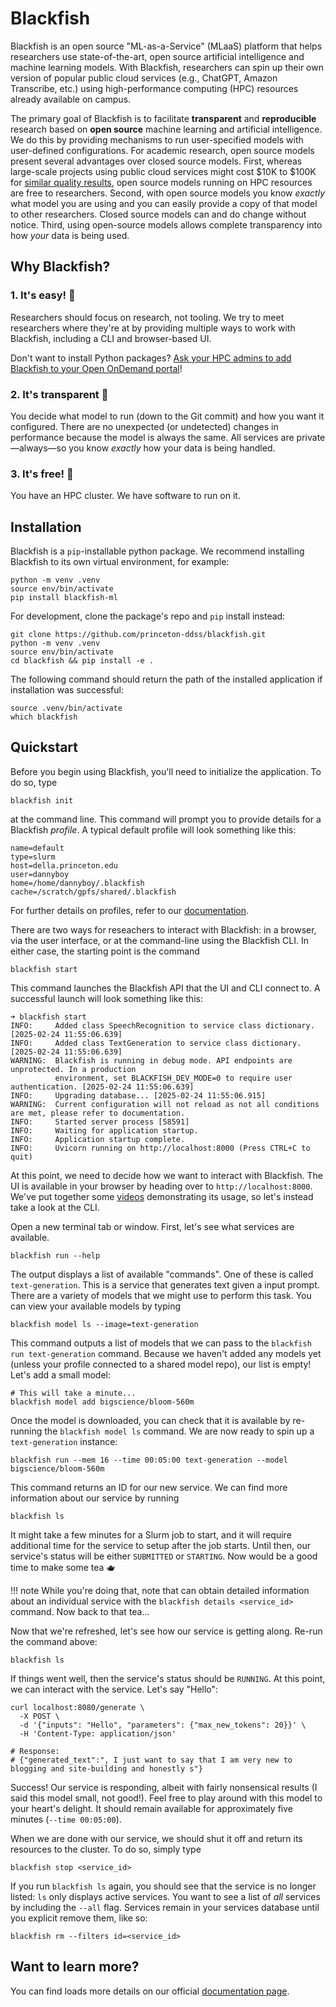 # Blackfish
Blackfish is an open source "ML-as-a-Service" (MLaaS) platform that helps researchers use state-of-the-art, open source artificial intelligence and machine learning models. With Blackfish, researchers can spin up their own version of popular public cloud services (e.g., ChatGPT, Amazon Transcribe, etc.) using high-performance computing (HPC) resources already available on campus.

The primary goal of Blackfish is to facilitate **transparent** and **reproducible** research based on **open source** machine learning and artificial intelligence. We do this by providing mechanisms to run user-specified models with user-defined configurations. For academic research, open source models present several advantages over closed source models. First, whereas large-scale projects using public cloud services might cost $10K to $100K for [similar quality results](https://www.frontiersin.org/journals/big-data/articles/10.3389/fdata.2023.1210559/full), open source models running on HPC resources are free to researchers. Second, with open source models you know *exactly* what model you are using and you can easily provide a copy of that model to other researchers. Closed source models can and do change without notice. Third, using open-source models allows complete transparency into how *your* data is being used.

## Why Blackfish?

### 1. It's easy! 🌈
Researchers should focus on research, not tooling. We try to meet researchers where they're at by providing multiple ways to work with Blackfish, including a CLI and browser-based UI.

Don't want to install Python packages? [Ask your HPC admins to add Blackfish to your Open OnDemand portal](https://github.com/princeton-ddss/blackfish-ondemand)!

### 2. It's transparent 🧐
You decide what model to run (down to the Git commit) and how you want it configured. There are no unexpected (or undetected) changes in performance because the model is always the same. All services are private—always—so you know *exactly* how your data is being handled.

### 3. It's free! 💸
You have an HPC cluster. We have software to run on it.

## Installation
Blackfish is a `pip`-installable python package. We recommend installing Blackfish to its own virtual environment, for example:
```shell
python -m venv .venv
source env/bin/activate
pip install blackfish-ml
```

For development, clone the package's repo and `pip` install instead:
```shell
git clone https://github.com/princeton-ddss/blackfish.git
python -m venv .venv
source env/bin/activate
cd blackfish && pip install -e .
```

The following command should return the path of the installed application if installation was successful:
```shell
source .venv/bin/activate
which blackfish
```

## Quickstart
Before you begin using Blackfish, you'll need to initialize the application. To do so, type
```shell
blackfish init
```
at the command line. This command will prompt you to provide details for a Blackfish *profile*. A typical default profile will look something like this:
```shell
name=default
type=slurm
host=della.princeton.edu
user=dannyboy
home=/home/dannyboy/.blackfish
cache=/scratch/gpfs/shared/.blackfish
```
For further details on profiles, refer to our [documentation](https://princeton-ddss.github.io/blackfish/getting_started/#profiles).

There are two ways for reseachers to interact with Blackfish: in a browser, via the user interface, or at the command-line using the Blackfish CLI. In either case, the starting point is the command
```shell
blackfish start
```
This command launches the Blackfish API that the UI and CLI connect to. A successful launch will look something like this:
```shell
➜ blackfish start
INFO:     Added class SpeechRecognition to service class dictionary. [2025-02-24 11:55:06.639]
INFO:     Added class TextGeneration to service class dictionary. [2025-02-24 11:55:06.639]
WARNING:  Blackfish is running in debug mode. API endpoints are unprotected. In a production
          environment, set BLACKFISH_DEV_MODE=0 to require user authentication. [2025-02-24 11:55:06.639]
INFO:     Upgrading database... [2025-02-24 11:55:06.915]
WARNING:  Current configuration will not reload as not all conditions are met, please refer to documentation.
INFO:     Started server process [58591]
INFO:     Waiting for application startup.
INFO:     Application startup complete.
INFO:     Uvicorn running on http://localhost:8000 (Press CTRL+C to quit)
```

At this point, we need to decide how we want to interact with Blackfish. The UI is available
in your browser by heading over to `http://localhost:8000`. We've put together some [videos]() demonstrating its usage, so let's instead take a look at the CLI.

Open a new terminal tab or window. First, let's see what services are available.
```shell
blackfish run --help
```
The output displays a list of available "commands". One of these is called `text-generation`.
This is a service that generates text given a input prompt. There are a variety of models
that we might use to perform this task. You can view your available models by typing
```shell
blackfish model ls --image=text-generation
```

This command outputs a list of models that we can pass to the `blackfish run text-generation`
command. Because we haven't added any models yet (unless your profile connected to a shared model repo), our list is empty! Let's add a small model:
```shell
# This will take a minute...
blackfish model add bigscience/bloom-560m
```

Once the model is downloaded, you can check that it is available by re-running the `blackfish model ls` command. We are now ready to spin up a `text-generation` instance:
```shell
blackfish run --mem 16 --time 00:05:00 text-generation --model bigscience/bloom-560m
```

This command returns an ID for our new service. We can find more information about our
service by running
```shell
blackfish ls
```

It might take a few minutes for a Slurm job to start, and it will require additional time for the service to setup after the job starts. Until then, our service's status will be either `SUBMITTED` or `STARTING`. Now would be a good time to make some tea 🫖

!!! note
    While you're doing that, note that can obtain detailed information about an individual service with the `blackfish details <service_id>` command. Now back to that tea...

Now that we're refreshed, let's see how our service is getting along. Re-run the command above:
```shell
blackfish ls
```

If things went well, then the service's status should be `RUNNING`. At this point, we can interact with the service. Let's say "Hello":
```shell
curl localhost:8080/generate \
  -X POST \
  -d '{"inputs": "Hello", "parameters": {"max_new_tokens": 20}}' \
  -H 'Content-Type: application/json'

# Response:
# {"generated_text":", I just want to say that I am very new to blogging and site-building and honestly s"}
```

Success! Our service is responding, albeit with fairly nonsensical results (I said this model small, not good!). Feel free to play around with this model to your heart's delight. It should remain available for approximately five minutes (`--time 00:05:00`).

When we are done with our service, we should shut it off and return its resources to the cluster. To do so, simply type
```shell
blackfish stop <service_id>
```

If you run `blackfish ls` again, you should see that the service is no longer listed: `ls` only displays active services. You want to see a list of *all* services by including the `--all` flag. Services remain in your services database until you explicit remove them, like so:
```shell
blackfish rm --filters id=<service_id>
```

## Want to learn more?
You can find loads more details on our official [documentation page](https://princeton-ddss.github.io/blackfish/).

